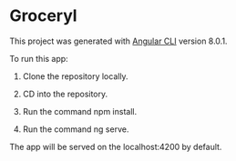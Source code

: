 # Groceryl

This project was generated with [Angular CLI](https://github.com/angular/angular-cli) version 8.0.1.

To run this app:

1. Clone the repository locally.

2. CD into the repository.

3. Run the command npm install.

4. Run the command ng serve.

The app will be served on the localhost:4200 by default.
